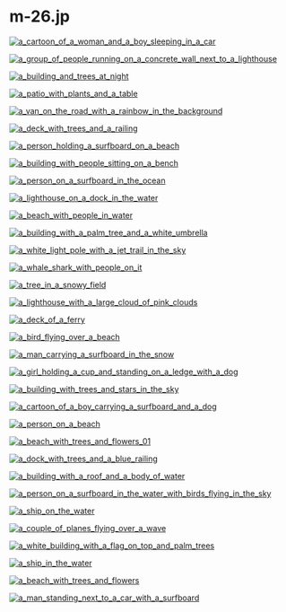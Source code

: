 # m-26.jp

<a href="a_cartoon_of_a_woman_and_a_boy_sleeping_in_a_car.jpg"><img alt="a_cartoon_of_a_woman_and_a_boy_sleeping_in_a_car" src="a_cartoon_of_a_woman_and_a_boy_sleeping_in_a_car.jpg"></a>

<a href="a_group_of_people_running_on_a_concrete_wall_next_to_a_lighthouse.jpg"><img alt="a_group_of_people_running_on_a_concrete_wall_next_to_a_lighthouse" src="a_group_of_people_running_on_a_concrete_wall_next_to_a_lighthouse.jpg"></a>

<a href="a_building_and_trees_at_night.jpg"><img alt="a_building_and_trees_at_night" src="a_building_and_trees_at_night.jpg"></a>

<a href="a_patio_with_plants_and_a_table.jpg"><img alt="a_patio_with_plants_and_a_table" src="a_patio_with_plants_and_a_table.jpg"></a>

<a href="a_van_on_the_road_with_a_rainbow_in_the_background.jpg"><img alt="a_van_on_the_road_with_a_rainbow_in_the_background" src="a_van_on_the_road_with_a_rainbow_in_the_background.jpg"></a>

<a href="a_deck_with_trees_and_a_railing.jpg"><img alt="a_deck_with_trees_and_a_railing" src="a_deck_with_trees_and_a_railing.jpg"></a>

<a href="a_person_holding_a_surfboard_on_a_beach.jpg"><img alt="a_person_holding_a_surfboard_on_a_beach" src="a_person_holding_a_surfboard_on_a_beach.jpg"></a>

<a href="a_building_with_people_sitting_on_a_bench.jpg"><img alt="a_building_with_people_sitting_on_a_bench" src="a_building_with_people_sitting_on_a_bench.jpg"></a>

<a href="a_person_on_a_surfboard_in_the_ocean.jpg"><img alt="a_person_on_a_surfboard_in_the_ocean" src="a_person_on_a_surfboard_in_the_ocean.jpg"></a>

<a href="a_lighthouse_on_a_dock_in_the_water.jpg"><img alt="a_lighthouse_on_a_dock_in_the_water" src="a_lighthouse_on_a_dock_in_the_water.jpg"></a>

<a href="a_beach_with_people_in_water.jpg"><img alt="a_beach_with_people_in_water" src="a_beach_with_people_in_water.jpg"></a>

<a href="a_building_with_a_palm_tree_and_a_white_umbrella.jpg"><img alt="a_building_with_a_palm_tree_and_a_white_umbrella" src="a_building_with_a_palm_tree_and_a_white_umbrella.jpg"></a>

<a href="a_white_light_pole_with_a_jet_trail_in_the_sky.jpg"><img alt="a_white_light_pole_with_a_jet_trail_in_the_sky" src="a_white_light_pole_with_a_jet_trail_in_the_sky.jpg"></a>

<a href="a_whale_shark_with_people_on_it.jpg"><img alt="a_whale_shark_with_people_on_it" src="a_whale_shark_with_people_on_it.jpg"></a>

<a href="a_tree_in_a_snowy_field.jpg"><img alt="a_tree_in_a_snowy_field" src="a_tree_in_a_snowy_field.jpg"></a>

<a href="a_lighthouse_with_a_large_cloud_of_pink_clouds.jpg"><img alt="a_lighthouse_with_a_large_cloud_of_pink_clouds" src="a_lighthouse_with_a_large_cloud_of_pink_clouds.jpg"></a>

<a href="a_deck_of_a_ferry.jpg"><img alt="a_deck_of_a_ferry" src="a_deck_of_a_ferry.jpg"></a>

<a href="a_bird_flying_over_a_beach.jpg"><img alt="a_bird_flying_over_a_beach" src="a_bird_flying_over_a_beach.jpg"></a>

<a href="a_man_carrying_a_surfboard_in_the_snow.jpg"><img alt="a_man_carrying_a_surfboard_in_the_snow" src="a_man_carrying_a_surfboard_in_the_snow.jpg"></a>

<a href="a_girl_holding_a_cup_and_standing_on_a_ledge_with_a_dog.jpg"><img alt="a_girl_holding_a_cup_and_standing_on_a_ledge_with_a_dog" src="a_girl_holding_a_cup_and_standing_on_a_ledge_with_a_dog.jpg"></a>

<a href="a_building_with_trees_and_stars_in_the_sky.jpg"><img alt="a_building_with_trees_and_stars_in_the_sky" src="a_building_with_trees_and_stars_in_the_sky.jpg"></a>

<a href="a_cartoon_of_a_boy_carrying_a_surfboard_and_a_dog.jpg"><img alt="a_cartoon_of_a_boy_carrying_a_surfboard_and_a_dog" src="a_cartoon_of_a_boy_carrying_a_surfboard_and_a_dog.jpg"></a>

<a href="a_person_on_a_beach.jpg"><img alt="a_person_on_a_beach" src="a_person_on_a_beach.jpg"></a>

<a href="a_beach_with_trees_and_flowers_01.jpg"><img alt="a_beach_with_trees_and_flowers_01" src="a_beach_with_trees_and_flowers_01.jpg"></a>

<a href="a_dock_with_trees_and_a_blue_railing.jpg"><img alt="a_dock_with_trees_and_a_blue_railing" src="a_dock_with_trees_and_a_blue_railing.jpg"></a>

<a href="a_building_with_a_roof_and_a_body_of_water.jpg"><img alt="a_building_with_a_roof_and_a_body_of_water" src="a_building_with_a_roof_and_a_body_of_water.jpg"></a>

<a href="a_person_on_a_surfboard_in_the_water_with_birds_flying_in_the_sky.jpg"><img alt="a_person_on_a_surfboard_in_the_water_with_birds_flying_in_the_sky" src="a_person_on_a_surfboard_in_the_water_with_birds_flying_in_the_sky.jpg"></a>

<a href="a_ship_on_the_water.jpg"><img alt="a_ship_on_the_water" src="a_ship_on_the_water.jpg"></a>

<a href="a_couple_of_planes_flying_over_a_wave.jpg"><img alt="a_couple_of_planes_flying_over_a_wave" src="a_couple_of_planes_flying_over_a_wave.jpg"></a>

<a href="a_white_building_with_a_flag_on_top_and_palm_trees.jpg"><img alt="a_white_building_with_a_flag_on_top_and_palm_trees" src="a_white_building_with_a_flag_on_top_and_palm_trees.jpg"></a>

<a href="a_ship_in_the_water.jpg"><img alt="a_ship_in_the_water" src="a_ship_in_the_water.jpg"></a>

<a href="a_beach_with_trees_and_flowers.jpg"><img alt="a_beach_with_trees_and_flowers" src="a_beach_with_trees_and_flowers.jpg"></a>

<a href="a_man_standing_next_to_a_car_with_a_surfboard.jpg"><img alt="a_man_standing_next_to_a_car_with_a_surfboard" src="a_man_standing_next_to_a_car_with_a_surfboard.jpg"></a>

